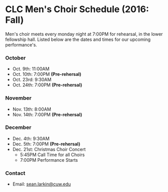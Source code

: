 # CLC Men's Choir Schedule (2016: Fall)
Men's choir meets every monday night at 7:00PM for rehearsal, in the lower fellowship hall. Listed below are the dates and times for our upcoming performance's.

### October
- Oct. 9th: 11:00AM
- Oct. 10th: 7:00PM **(Pre-rehersal)**
- Oct. 23rd: 9:30AM
- Oct. 24th: 7:00PM **(Pre-rehersal)**

### November
- Nov. 13th: 8:00AM
- Nov. 14th: 7:00PM **(Pre-rehersal)**

### December
- Dec. 4th: 9:30AM
- Dec. 5th: 7:00PM **(Pre-rehersal)**
- Dec. 21st: Christmas Choir Concert
  - 5:45PM Call Time for all Choirs
  - 7:00PM Performance Starts

### Contact
- Email: sean.larkin@cuw.edu 
